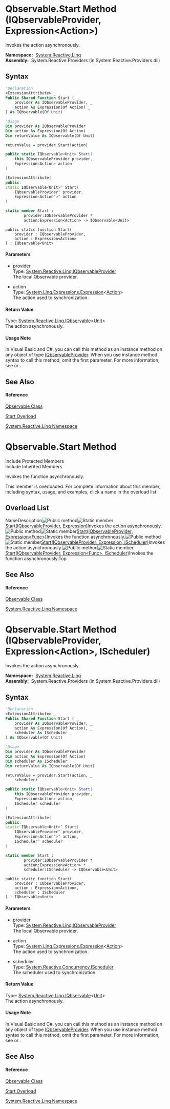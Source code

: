 # Qbservable.Start Method (IQbservableProvider, Expression\<Action\>)

Invokes the action asynchronously.

**Namespace:**  [System.Reactive.Linq](System.Reactive.Linq\System.Reactive.Linq.md)  
**Assembly:**  System.Reactive.Providers (in System.Reactive.Providers.dll)

## Syntax

```vb
'Declaration
<ExtensionAttribute> _
Public Shared Function Start ( _
    provider As IQbservableProvider, _
    action As Expression(Of Action) _
) As IQbservable(Of Unit)
```

```vb
'Usage
Dim provider As IQbservableProvider
Dim action As Expression(Of Action)
Dim returnValue As IQbservable(Of Unit)

returnValue = provider.Start(action)
```

```csharp
public static IQbservable<Unit> Start(
    this IQbservableProvider provider,
    Expression<Action> action
)
```

```c++
[ExtensionAttribute]
public:
static IQbservable<Unit>^ Start(
    IQbservableProvider^ provider, 
    Expression<Action^>^ action
)
```

```fsharp
static member Start : 
        provider:IQbservableProvider * 
        action:Expression<Action> -> IQbservable<Unit> 
```

```jscript
public static function Start(
    provider : IQbservableProvider, 
    action : Expression<Action>
) : IQbservable<Unit>
```

#### Parameters

- provider  
  Type: [System.Reactive.Linq.IQbservableProvider](IQbservableProvider\IQbservableProvider.md)  
  The local Qbservable provider.

- action  
  Type: [System.Linq.Expressions.Expression](https://msdn.microsoft.com/en-us/library/Bb335710)\<[Action](https://msdn.microsoft.com/en-us/library/Bb534741)\>  
  The action used to synchronization.

#### Return Value

Type: [System.Reactive.Linq.IQbservable](IQbservable\IQbservable(TSource).md)\<[Unit](Unit\Unit.md)\>  
The action asynchronously.

#### Usage Note

In Visual Basic and C\#, you can call this method as an instance method on any object of type [IQbservableProvider](IQbservableProvider\IQbservableProvider.md). When you use instance method syntax to call this method, omit the first parameter. For more information, see [](https://msdn.microsoft.com/en-us/library/Bb384936) or [](https://msdn.microsoft.com/en-us/library/Bb383977).

## See Also

#### Reference

[Qbservable Class](Qbservable\Qbservable.md)

[Start Overload](Start\Qbservable.Start.md)

[System.Reactive.Linq Namespace](System.Reactive.Linq\System.Reactive.Linq.md)

# Qbservable.Start Method

Include Protected Members  
Include Inherited Members

Invokes the function asynchronously.

This member is overloaded. For complete information about this member, including syntax, usage, and examples, click a name in the overload list.

## Overload List

NameDescription![Public method](https://reactiveui.net/assets/img/Hh303103.pubmethod(en-us,VS.103).gif "Public method")![Static member](https://reactiveui.net/assets/img/Hh244319.static(en-us,VS.103).gif "Static member")[Start(IQbservableProvider, Expression<Action>)](https://msdn.microsoft.com/en-us/library/m:system.reactive.linq.qbservable.start(system.reactive.linq.iqbservableprovider%2csystem.linq.expressions.expression%7bsystem.action%7d)(v=VS.103))Invokes the action asynchronously.![Public method](https://reactiveui.net/assets/img/Hh303103.pubmethod(en-us,VS.103).gif "Public method")![Static member](https://reactiveui.net/assets/img/Hh244319.static(en-us,VS.103).gif "Static member")[Start<TSource>(IQbservableProvider, Expression<Func<TSource>>)](https://msdn.microsoft.com/en-us/library/m:system.reactive.linq.qbservable.start%60%601(system.reactive.linq.iqbservableprovider%2csystem.linq.expressions.expression%7bsystem.func%7b%60%600%7d%7d)(v=VS.103))Invokes the function asynchronously.![Public method](https://reactiveui.net/assets/img/Hh303103.pubmethod(en-us,VS.103).gif "Public method")![Static member](https://reactiveui.net/assets/img/Hh244319.static(en-us,VS.103).gif "Static member")[Start(IQbservableProvider, Expression<Action>, IScheduler)](https://msdn.microsoft.com/en-us/library/m:system.reactive.linq.qbservable.start(system.reactive.linq.iqbservableprovider%2csystem.linq.expressions.expression%7bsystem.action%7d%2csystem.reactive.concurrency.ischeduler)(v=VS.103))Invokes the action asynchronously.![Public method](https://reactiveui.net/assets/img/Hh303103.pubmethod(en-us,VS.103).gif "Public method")![Static member](https://reactiveui.net/assets/img/Hh244319.static(en-us,VS.103).gif "Static member")[Start<TSource>(IQbservableProvider, Expression<Func<TSource>>, IScheduler)](https://msdn.microsoft.com/en-us/library/m:system.reactive.linq.qbservable.start%60%601(system.reactive.linq.iqbservableprovider%2csystem.linq.expressions.expression%7bsystem.func%7b%60%600%7d%7d%2csystem.reactive.concurrency.ischeduler)(v=VS.103))Invokes the function asynchronously.Top

## See Also

#### Reference

[Qbservable Class](Qbservable\Qbservable.md)

[System.Reactive.Linq Namespace](System.Reactive.Linq\System.Reactive.Linq.md)

# Qbservable.Start Method (IQbservableProvider, Expression\<Action\>, IScheduler)

Invokes the action asynchronously.

**Namespace:**  [System.Reactive.Linq](System.Reactive.Linq\System.Reactive.Linq.md)  
**Assembly:**  System.Reactive.Providers (in System.Reactive.Providers.dll)

## Syntax

```vb
'Declaration
<ExtensionAttribute> _
Public Shared Function Start ( _
    provider As IQbservableProvider, _
    action As Expression(Of Action), _
    scheduler As IScheduler _
) As IQbservable(Of Unit)
```

```vb
'Usage
Dim provider As IQbservableProvider
Dim action As Expression(Of Action)
Dim scheduler As IScheduler
Dim returnValue As IQbservable(Of Unit)

returnValue = provider.Start(action, _
    scheduler)
```

```csharp
public static IQbservable<Unit> Start(
    this IQbservableProvider provider,
    Expression<Action> action,
    IScheduler scheduler
)
```

```c++
[ExtensionAttribute]
public:
static IQbservable<Unit>^ Start(
    IQbservableProvider^ provider, 
    Expression<Action^>^ action, 
    IScheduler^ scheduler
)
```

```fsharp
static member Start : 
        provider:IQbservableProvider * 
        action:Expression<Action> * 
        scheduler:IScheduler -> IQbservable<Unit> 
```

```jscript
public static function Start(
    provider : IQbservableProvider, 
    action : Expression<Action>, 
    scheduler : IScheduler
) : IQbservable<Unit>
```

#### Parameters

- provider  
  Type: [System.Reactive.Linq.IQbservableProvider](IQbservableProvider\IQbservableProvider.md)  
  The local Qbservable provider.

- action  
  Type: [System.Linq.Expressions.Expression](https://msdn.microsoft.com/en-us/library/Bb335710)\<[Action](https://msdn.microsoft.com/en-us/library/Bb534741)\>  
  The action used to synchronization.

- scheduler  
  Type: [System.Reactive.Concurrency.IScheduler](IScheduler\IScheduler.md)  
  The scheduler used to synchronization.

#### Return Value

Type: [System.Reactive.Linq.IQbservable](IQbservable\IQbservable(TSource).md)\<[Unit](Unit\Unit.md)\>  
The action asynchronously.

#### Usage Note

In Visual Basic and C\#, you can call this method as an instance method on any object of type [IQbservableProvider](IQbservableProvider\IQbservableProvider.md). When you use instance method syntax to call this method, omit the first parameter. For more information, see [](https://msdn.microsoft.com/en-us/library/Bb384936) or [](https://msdn.microsoft.com/en-us/library/Bb383977).

## See Also

#### Reference

[Qbservable Class](Qbservable\Qbservable.md)

[Start Overload](Start\Qbservable.Start.md)

[System.Reactive.Linq Namespace](System.Reactive.Linq\System.Reactive.Linq.md)
